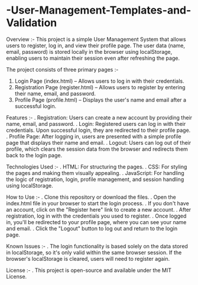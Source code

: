 # -User-Management-Templates-and-Validation
Overview :-
This project is a simple User Management System that allows users to register, log in, and view their profile page. The user data (name, email, password) is stored locally in the browser using localStorage, enabling users to maintain their session even after refreshing the page.

The project consists of three primary pages :-
1. Login Page (index.html) – Allows users to log in with their credentials.
2. Registration Page (register.html) – Allows users to register by entering their name, email, and password.
3. Profile Page (profile.html) – Displays the user's name and email after a successful login.

Features :-
. Registration: Users can create a new account by providing their name, email, and password.
. Login: Registered users can log in with their credentials. Upon successful login, they are redirected to their profile page.
. Profile Page: After logging in, users are presented with a simple profile page that displays their name and email.
. Logout: Users can log out of their profile, which clears the session data from the browser and redirects them back to the login page.

Technologies Used :-
. HTML: For structuring the pages.
. CSS: For styling the pages and making them visually appealing.
. JavaScript: For handling the logic of registration, login, profile management, and session handling using localStorage.

How to Use :-
. Clone this repository or download the files.
. Open the index.html file in your browser to start the login process.
. If you don't have an account, click on the "Register here" link to create a new account.
. After registration, log in with the credentials you used to register.
. Once logged in, you'll be redirected to your profile page, where you can see your name and email.
. Click the "Logout" button to log out and return to the login page.

Known Issues :- 
. The login functionality is based solely on the data stored in localStorage, so it's only valid within the same browser session. If the browser's localStorage is cleared, users will need to register again.

License :-
. This project is open-source and available under the MIT License.
